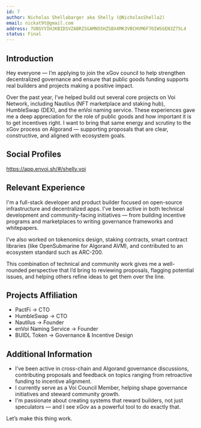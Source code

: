 ```yaml
---
id: 7
author: Nicholas Shellabarger aka Shelly (@NicholasShella2)
email: nickat9t@gmail.com
address: 7UBGYVIHJKBIDSVZABRZSGAMN55HZSBX4MK3VBCHVM6F7OIWSGEN3Z75L4
status: Final
---
```


## Introduction

Hey everyone — I’m applying to join the xGov council to help strengthen decentralized governance and ensure that public goods funding supports real builders and projects making a positive impact.

Over the past year, I’ve helped build out several core projects on Voi Network, including Nautilus (NFT marketplace and staking hub), HumbleSwap (DEX), and the enVoi naming service. These experiences gave me a deep appreciation for the role of public goods and how important it is to get incentives right. I want to bring that same energy and scrutiny to the xGov process on Algorand — supporting proposals that are clear, constructive, and aligned with ecosystem goals.

## Social Profiles

https://app.envoi.sh/#/shelly.voi  

## Relevant Experience

I'm a full-stack developer and product builder focused on open-source infrastructure and decentralized apps. I’ve been active in both technical development and community-facing initiatives — from building incentive programs and marketplaces to writing governance frameworks and whitepapers.

I’ve also worked on tokenomics design, staking contracts, smart contract libraries (like OpenSubmarine for Algorand AVM), and contributed to an ecosystem standard such as ARC-200.

This combination of technical and community work gives me a well-rounded perspective that I’d bring to reviewing proposals, flagging potential issues, and helping others refine ideas to get them over the line.

## Projects Affiliation

- PactFi → CTO  
- HumbleSwap → CTO  
- Nautilus → Founder  
- enVoi Naming Service → Founder  
- BUIDL Token → Governance & Incentive Design  

## Additional Information

- I’ve been active in cross-chain and Algorand governance discussions, contributing proposals and feedback on topics ranging from retroactive funding to incentive alignment.  
- I currently serve as a Voi Council Member, helping shape governance initiatives and steward community growth.  
- I'm passionate about creating systems that reward builders, not just speculators — and I see xGov as a powerful tool to do exactly that.  

Let’s make this thing work.
